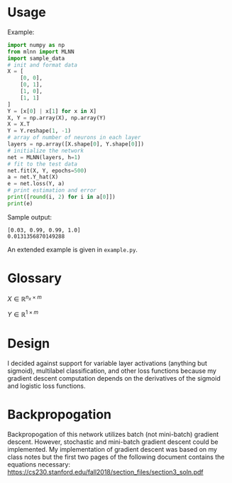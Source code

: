 # Usage
Example:
```python
import numpy as np
from mlnn import MLNN
import sample_data
# init and format data
X = [
    [0, 0],
    [0, 1],
    [1, 0],
    [1, 1]
]
Y = [x[0] | x[1] for x in X]
X, Y = np.array(X), np.array(Y)
X = X.T
Y = Y.reshape(1, -1)
# array of number of neurons in each layer
layers = np.array([X.shape[0], Y.shape[0]])
# initialize the network
net = MLNN(layers, h=1)
# fit to the test data
net.fit(X, Y, epochs=500)
a = net.Y_hat(X)
e = net.loss(Y, a)
# print estimation and error
print([round(i, 2) for i in a[0]])
print(e)
```

Sample output:
```
[0.03, 0.99, 0.99, 1.0]
0.0131356870149288
```

An extended example is given in `example.py`.
# Glossary
$X\in\mathbb{R}^{n_x \times m}$

$Y\in\mathbb{R}^{1 \times m}$
# Design
I decided against support for variable layer activations (anything but sigmoid), multilabel classification, and other loss functions because my gradient descent computation depends on the derivatives of the sigmoid and logistic loss functions. 
# Backpropogation
Backpropogation of this network utilizes batch (not mini-batch) gradient descent. However, stochastic and mini-batch gradient descent could be implemented.
My implementation of gradient descent was based on my class notes but the first two pages of the following document contains the equations necessary: https://cs230.stanford.edu/fall2018/section_files/section3_soln.pdf